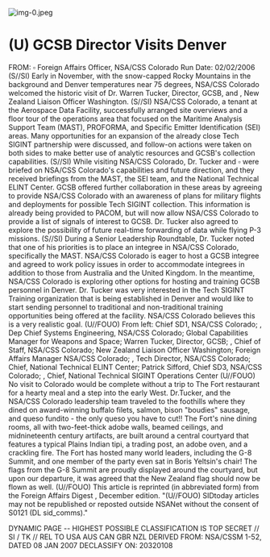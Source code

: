![img-0.jpeg](img-0.jpeg)

# (U) GCSB Director Visits Denver 

FROM: $\square$
Foreign Affairs Officer, NSA/CSS Colorado
Run Date: 02/02/2006
(S//SI) Early in November, with the snow-capped Rocky Mountains in the background and Denver temperatures near 75 degrees, NSA/CSS Colorado welcomed the historic visit of Dr. Warren Tucker, Director, GCSB, and , New Zealand Liaison Officer Washington.
(S//SI) NSA/CSS Colorado, a tenant at the Aerospace Data Facility, successfully arranged site overviews and a floor tour of the operations area that focused on the Maritime Analysis Support Team (MAST), PROFORMA, and Specific Emitter Identification (SEI) areas. Many opportunities for an expansion of the already close Tech SIGINT partnership were discussed, and follow-on actions were taken on both sides to make better use of analytic resources and GCSB's collection capabilities.
(S//SI) While visiting NSA/CSS Colorado, Dr. Tucker and $\square$ were briefed on NSA/CSS Colorado's capabilities and future direction, and they received briefings from the MAST, the SEI team, and the National Technical ELINT Center. GCSB offered further collaboration in these areas by agreeing to provide NSA/CSS Colorado with an awareness of plans for military flights and deployments for possible Tech SIGINT collection. This information is already being provided to PACOM, but will now allow NSA/CSS Colorado to provide a list of signals of interest to GCSB. Dr. Tucker also agreed to explore the possibility of future real-time forwarding of data while flying P-3 missions.
(S//SI) During a Senior Leadership Roundtable, Dr. Tucker noted that one of his priorities is to place an integree in NSA/CSS Colorado, specifically the MAST. NSA/CSS Colorado is eager to host a GCSB integree and agreed to work policy issues in order to accommodate integrees in addition to those from Australia and the United Kingdom. In the meantime, NSA/CSS Colorado is exploring other options for hosting and training GCSB personnel in Denver. Dr. Tucker was very interested in the Tech SIGINT Training organization that is being established in Denver and would like to start sending personnel to traditional and non-traditional training opportunities being offered at the facility. NSA/CSS Colorado believes this is a very realistic goal.
(U//FOUO) From left: Chief SD1, NSA/CSS Colorado; , Dep Chief Systems Engineering, NSA/CSS Colorado; Global Capabilities Manager for Weapons and Space; Warren Tucker, Director, GCSB; , Chief of Staff, NSA/CSS Colorado; New Zealand Liaison Officer Washington; Foreign Affairs Manager NSA/CSS Colorado; , Tech Director, NSA/CSS Colorado; Chief, National Technical ELINT Center; Patrick Sifford, Chief SD3, NSA/CSS Colorado; , Chief, National Technical SIGINT Operations Center
(U//FOUO) No visit to Colorado would be complete without a trip to The Fort restaurant for a hearty meal and a step into the early West. Dr.Tucker, and the NSA/CSS Colorado leadership team traveled to the foothills where they dined on award-winning buffalo filets, salmon, bison "boudies" sausage, and queso fundito - the only queso you have to cut!! The Fort's nine dining rooms, all with two-feet-thick adobe walls, beamed ceilings, and midnineteenth century artifacts, are built around a central courtyard that features a typical Plains Indian tipi, a trading post, an adobe oven, and a crackling fire. The Fort has hosted many world leaders, including the G-8 Summit, and one member of the party even sat in Boris Yeltsin's chair! The flags from the G-8 Summit are proudly displayed around the courtyard, but upon our departure, it was agreed that the New Zealand flag should now be flown as well.
(U//FOUO) This article is reprinted (in abbreviated form) from the Foreign Affairs Digest ,
December edition.
"(U//FOUO) SIDtoday articles may not be republished or reposted outside NSANet without the consent of S0121 (DL sid_comms)."

DYNAMIC PAGE -- HIGHEST POSSIBLE CLASSIFICATION IS TOP SECRET // SI / TK // REL TO USA AUS CAN GBR NZL
DERIVED FROM: NSA/CSSM 1-52, DATED 08 JAN 2007 DECLASSIFY ON: 20320108
